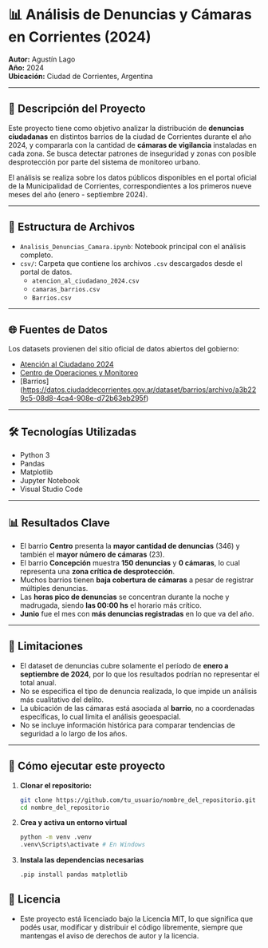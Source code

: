 # 📊 Análisis de Denuncias y Cámaras en Corrientes (2024)

**Autor:** Agustín Lago  
**Año:** 2024  
**Ubicación:** Ciudad de Corrientes, Argentina

---

## 🧠 Descripción del Proyecto

Este proyecto tiene como objetivo analizar la distribución de **denuncias ciudadanas** en distintos barrios de la ciudad de Corrientes durante el año 2024, y compararla con la cantidad de **cámaras de vigilancia** instaladas en cada zona. Se busca detectar patrones de inseguridad y zonas con posible desprotección por parte del sistema de monitoreo urbano.

El análisis se realiza sobre los datos públicos disponibles en el portal oficial de la Municipalidad de Corrientes, correspondientes a los primeros nueve meses del año (enero - septiembre 2024).

---

## 📁 Estructura de Archivos

- `Analisis_Denuncias_Camara.ipynb`: Notebook principal con el análisis completo.
- `csv/`: Carpeta que contiene los archivos `.csv` descargados desde el portal de datos.
  - `atencion_al_ciudadano_2024.csv`
  - `camaras_barrios.csv`
  - `Barrios.csv`

---

## 🌐 Fuentes de Datos

Los datasets provienen del sitio oficial de datos abiertos del gobierno:

- [Atención al Ciudadano 2024](https://datos.ciudaddecorrientes.gov.ar/dataset/sistema-de-atencion-al-ciudadano)
- [Centro de Operaciones y Monitoreo ](https://datos.ciudaddecorrientes.gov.ar/dataset/camaras)
- [Barrios] (https://datos.ciudaddecorrientes.gov.ar/dataset/barrios/archivo/a3b229c5-08d8-4ca4-908e-d72b63eb295f)

---

## 🛠️ Tecnologías Utilizadas

- Python 3
- Pandas
- Matplotlib
- Jupyter Notebook
- Visual Studio Code

---

## 📊 Resultados Clave

- El barrio **Centro** presenta la **mayor cantidad de denuncias** (346) y también el **mayor número de cámaras** (23).
- El barrio **Concepción** muestra **150 denuncias** y **0 cámaras**, lo cual representa una **zona crítica de desprotección**.
- Muchos barrios tienen **baja cobertura de cámaras** a pesar de registrar múltiples denuncias.
- Las **horas pico de denuncias** se concentran durante la noche y madrugada, siendo **las 00:00 hs** el horario más crítico.
- **Junio** fue el mes con **más denuncias registradas** en lo que va del año.

---

## 🚧 Limitaciones

- El dataset de denuncias cubre solamente el período de **enero a septiembre de 2024**, por lo que los resultados podrían no representar el total anual.
- No se especifica el tipo de denuncia realizada, lo que impide un análisis más cualitativo del delito.
- La ubicación de las cámaras está asociada al **barrio**, no a coordenadas específicas, lo cual limita el análisis geoespacial.
- No se incluye información histórica para comparar tendencias de seguridad a lo largo de los años.

---

## 🔧 Cómo ejecutar este proyecto

1. **Clonar el repositorio:**

   ```bash
   git clone https://github.com/tu_usuario/nombre_del_repositorio.git
   cd nombre_del_repositorio

   ```

2. **Crea y activa un entorno virtual**

   ```bash
   python -m venv .venv
   .venv\Scripts\activate # En Windows

   ```

3. **Instala las dependencias necesarias**

   ```bash
   .pip install pandas matplotlib

   ```

## 📄 Licencia

- Este proyecto está licenciado bajo la Licencia MIT, lo que significa que podés usar, modificar y distribuir el código libremente, siempre que mantengas el aviso de derechos de autor y la licencia.
